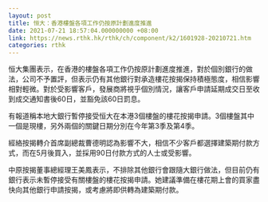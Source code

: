 ```yaml
---
layout: post
title: 恒大：香港樓盤各項工作仍按原計劃進度推進
date: 2021-07-21 18:57:04.000000000 +08:00
link: https://news.rthk.hk/rthk/ch/component/k2/1601928-20210721.htm
categories: rthk
---
```


恒大集團表示，在香港的樓盤各項工作仍按原計劃進度推進，對於個別銀行的做法，公司不予置評，但表示仍有其他銀行對承造樓花按揭保持積極態度，相信影響相對輕微。對於受影響客戶，發展商將視乎個別情況，讓客戶申請延期成交日至收到成交通知書後60日，並豁免該60日罰息。

有報道稱本地大銀行暫停接受恒大在本港3個樓盤的樓花按揭申請。3個樓盤其中一個是現樓，另外兩個的關鍵日期分別在今年第3季及第4季。

經絡按揭轉介首席副總裁曹德明認為影響不大，相信不少客戶都選擇建築期付款方式，而在5月後買入，並採用90日付款方式的人士或受影響。

中原按揭董事總經理王美鳳表示，不排除其他銀行會跟隨大銀行做法，但目前仍有銀行表示未暫停接受有關樓盤的樓花按揭申請。她建議準備在樓花期上會的買家盡快向其他銀行申請按揭，或考慮將即供轉為建築期付款。
